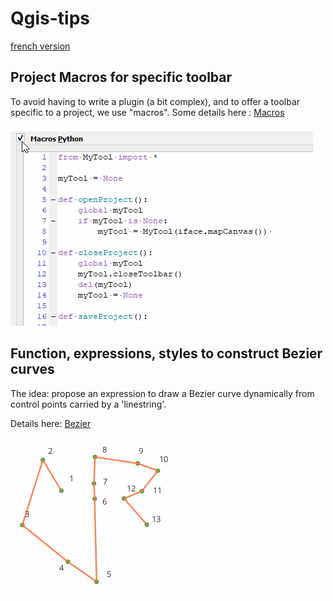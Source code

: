 # Qgis-tips

[french version](LISEZMOI.md)

## Project Macros for specific toolbar

To avoid having to write a plugin (a bit complex), and to offer a toolbar specific to a project, we use "macros".  Some details here : [Macros](macros/README.md)

![macros demo](macros/macros.gif)

## Function, expressions, styles to construct Bezier curves

The idea: propose an expression to draw a Bezier curve dynamically from control points carried by a 'linestring'.

Details here: [Bezier](bezier/README.md)

![bezier demo](bezier/bezier2.gif)
